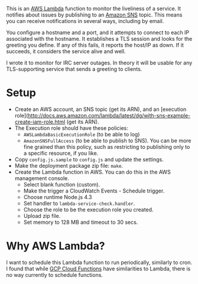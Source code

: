 This is an [AWS Lambda](https://aws.amazon.com/lambda/) function to monitor the
liveliness of a service. It notifies about issues by publishing to an [Amazon
SNS](https://aws.amazon.com/sns/) topic. This means you can receive
notifications in several ways, including by email.

You configure a hostname and a port, and it attempts to connect to each IP
associated with the hostname. It establishes a TLS session and looks for the
greeting you define. If any of this fails, it reports the host/IP as down. If it
succeeds, it considers the service alive and well.

I wrote it to monitor for IRC server outages. In theory it will be usable for
any TLS-supporting service that sends a greeting to clients.


# Setup
  * Create an AWS account, an SNS topic (get its ARN), and an
     [execution
     role](http://docs.aws.amazon.com/lambda/latest/dg/with-sns-example-create-iam-role.html
     (get its ARN).
  * The Execution role should have these policies:
    * `AWSLambdaBasicExecutionRole` (to be able to log)
    * `AmazonSNSFullAccess` (to be able to publish to SNS). You can be more fine
      grained than this policy, such as restricting to publishing only to a
      specific resource, if you like.
  * Copy `config.js.sample` to `config.js` and update the settings.
  * Make the deployment package zip file: `make`.
  * Create the Lambda function in AWS. You can do this in the AWS management
    console.
    * Select blank function (custom).
    * Make the trigger a CloudWatch Events - Schedule trigger.
    * Choose runtime Node.js 4.3
    * Set handler to `lambda-service-check.handler`.
    * Choose the role to be the execution role you created.
    * Upload zip file.
    * Set memory to 128 MB and timeout to 30 secs.


# Why AWS Lambda?
I want to schedule this Lambda function to run periodically, similarly to cron.
I found that while [GCP Cloud Functions](https://cloud.google.com/functions/)
have similarities to Lambda, there is no way currently to schedule functions.
